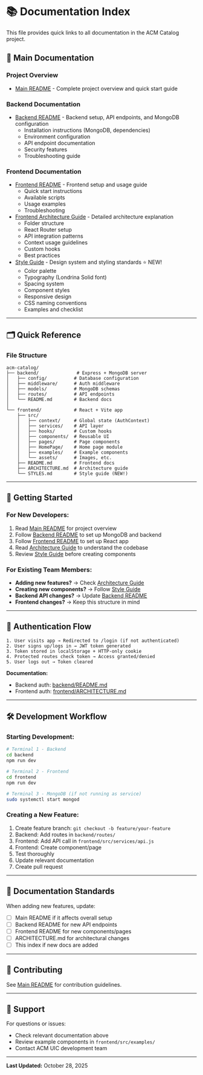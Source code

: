 # 📚 Documentation Index

This file provides quick links to all documentation in the ACM Catalog project.

## 📖 Main Documentation

### **Project Overview**

- [Main README](./README.md) - Complete project overview and quick start guide

### **Backend Documentation**

- [Backend README](./backend/README.md) - Backend setup, API endpoints, and MongoDB configuration
  - Installation instructions (MongoDB, dependencies)
  - Environment configuration
  - API endpoint documentation
  - Security features
  - Troubleshooting guide

### **Frontend Documentation**

- [Frontend README](./frontend/README.md) - Frontend setup and usage guide
  - Quick start instructions
  - Available scripts
  - Usage examples
  - Troubleshooting
- [Frontend Architecture Guide](./frontend/ARCHITECTURE.md) - Detailed architecture explanation
  - Folder structure
  - React Router setup
  - API integration patterns
  - Context usage guidelines
  - Custom hooks
  - Best practices
- [Style Guide](./frontend/STYLES.md) - Design system and styling standards ⭐ NEW!
  - Color palette
  - Typography (Londrina Solid font)
  - Spacing system
  - Component styles
  - Responsive design
  - CSS naming conventions
  - Examples and checklist

---

## 🗂️ Quick Reference

### **File Structure**

```
acm-catalog/
├── backend/              # Express + MongoDB server
│   ├── config/          # Database configuration
│   ├── middleware/      # Auth middleware
│   ├── models/          # MongoDB schemas
│   ├── routes/          # API endpoints
│   └── README.md        # Backend docs
│
└── frontend/            # React + Vite app
    ├── src/
    │   ├── context/     # Global state (AuthContext)
    │   ├── services/    # API layer
    │   ├── hooks/       # Custom hooks
    │   ├── components/  # Reusable UI
    │   ├── pages/       # Page components
    │   ├── HomePage/    # Home page module
    │   ├── examples/    # Example components
    │   └── assets/      # Images, etc.
    ├── README.md        # Frontend docs
    ├── ARCHITECTURE.md  # Architecture guide
    └── STYLES.md        # Style guide (NEW!)
```

---

## 🚀 Getting Started

### **For New Developers:**

1. Read [Main README](./README.md) for project overview
2. Follow [Backend README](./backend/README.md) to set up MongoDB and backend
3. Follow [Frontend README](./frontend/README.md) to set up React app
4. Read [Architecture Guide](./frontend/ARCHITECTURE.md) to understand the codebase
5. Review [Style Guide](./frontend/STYLES.md) before creating components

### **For Existing Team Members:**

- **Adding new features?** → Check [Architecture Guide](./frontend/ARCHITECTURE.md)
- **Creating new components?** → Follow [Style Guide](./frontend/STYLES.md)
- **Backend API changes?** → Update [Backend README](./backend/README.md)
- **Frontend changes?** → Keep this structure in mind

---

## 🔐 Authentication Flow

```
1. User visits app → Redirected to /login (if not authenticated)
2. User signs up/logs in → JWT token generated
3. Token stored in localStorage + HTTP-only cookie
4. Protected routes check token → Access granted/denied
5. User logs out → Token cleared
```

**Documentation:**

- Backend auth: [backend/README.md](./backend/README.md#authentication-api-endpoints)
- Frontend auth: [frontend/ARCHITECTURE.md](./frontend/ARCHITECTURE.md#using-authentication)

---

## 🛠️ Development Workflow

### **Starting Development:**

```bash
# Terminal 1 - Backend
cd backend
npm run dev

# Terminal 2 - Frontend
cd frontend
npm run dev

# Terminal 3 - MongoDB (if not running as service)
sudo systemctl start mongod
```

### **Creating a New Feature:**

1. Create feature branch: `git checkout -b feature/your-feature`
2. Backend: Add routes in `backend/routes/`
3. Frontend: Add API call in `frontend/src/services/api.js`
4. Frontend: Create component/page
5. Test thoroughly
6. Update relevant documentation
7. Create pull request

---

## 📝 Documentation Standards

When adding new features, update:

- [ ] Main README if it affects overall setup
- [ ] Backend README for new API endpoints
- [ ] Frontend README for new components/pages
- [ ] ARCHITECTURE.md for architectural changes
- [ ] This index if new docs are added

---

## 🤝 Contributing

See [Main README](./README.md#contributing) for contribution guidelines.

---

## 📧 Support

For questions or issues:

- Check relevant documentation above
- Review example components in `frontend/src/examples/`
- Contact ACM UIC development team

---

**Last Updated:** October 28, 2025
